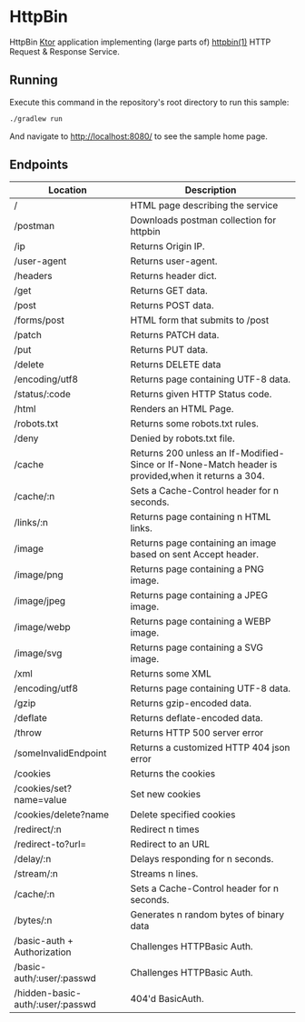 # HttpBin

HttpBin [Ktor](https://ktor.io) application implementing (large parts of)
[httpbin(1)](https://httpbin.org/) HTTP Request & Response Service.

## Running

Execute this command in the repository's root directory to run this sample:

```bash
./gradlew run
```

And navigate to [http://localhost:8080/](http://localhost:8080/) to see the sample home page.

## Endpoints


| Location                         | Description
| -------------------------------- | -----------------------------------------
| /                                | HTML page describing the service
| /postman                         | Downloads postman collection for httpbin
| /ip                              | Returns Origin IP.
| /user-agent                      | Returns user-agent.
| /headers                         | Returns header dict.
| /get                             | Returns GET data.
| /post                            | Returns POST data.
| /forms/post                      | HTML form that submits to /post
| /patch                           | Returns PATCH data.
| /put                             | Returns PUT data.
| /delete                          | Returns DELETE data
| /encoding/utf8                   | Returns page containing UTF-8 data.
| /status/:code                    | Returns given HTTP Status code.
|  /html                           | Renders an HTML Page.
| /robots.txt                      | Returns some robots.txt rules.
| /deny                            | Denied by robots.txt file.
| /cache                           | Returns 200 unless an If-Modified-Since or If-None-Match header is provided,when it returns a 304.
| /cache/:n                        | Sets a Cache-Control header for n seconds.
| /links/:n                        | Returns page containing n HTML links.
| /image                           | Returns page containing an image based on sent Accept header.
| /image/png                       | Returns page containing a PNG image.
| /image/jpeg                      | Returns page containing a JPEG image.
| /image/webp                      | Returns page containing a WEBP image.
| /image/svg                       | Returns page containing a SVG image.
| /xml                             | Returns some XML
| /encoding/utf8                   | Returns page containing UTF-8 data.
| /gzip                            | Returns gzip-encoded data.
| /deflate                         | Returns deflate-encoded data.
| /throw                           | Returns HTTP 500 server error
| /someInvalidEndpoint             | Returns a customized HTTP 404 json error
| /cookies                         | Returns the cookies
| /cookies/set?name=value          | Set new cookies
| /cookies/delete?name             | Delete specified cookies
| /redirect/:n                     | Redirect n times
| /redirect-to?url=                | Redirect to an URL
| /delay/:n                        | Delays responding for n seconds.
| /stream/:n                       | Streams n lines.
| /cache/:n                        | Sets a Cache-Control header for n seconds.
| /bytes/:n                        | Generates n random bytes of binary data
| /basic-auth + Authorization      | Challenges HTTPBasic Auth.
| /basic-auth/:user/:passwd        | Challenges HTTPBasic Auth.
| /hidden-basic-auth/:user/:passwd | 404'd BasicAuth.

